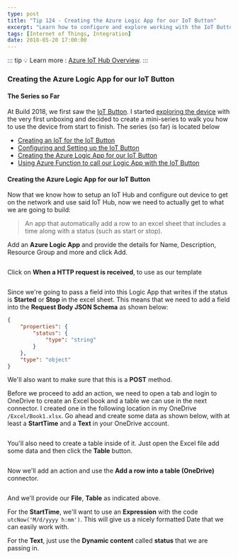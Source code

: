 ```yaml
---
type: post
title: "Tip 124 - Creating the Azure Logic App for our IoT Button"
excerpt: "Learn how to configure and explore working with the IoT Button"
tags: [Internet of Things, Integration]
date: 2018-05-20 17:00:00
---
```


::: tip
:bulb: Learn more : [Azure IoT Hub Overview](https://docs.microsoft.com/azure/iot-hub/about-iot-hub?WT.mc_id=docs-azuredevtips-azureappsdev).
:::

### Creating the Azure Logic App for our IoT Button

#### The Series so Far

At Build 2018, we first saw the [IoT Button](http://aka.ms/button?WT.mc_id=akams-azuredevtips-azureappsdev). I started [exploring the device](https://www.youtube.com/watch?v=OdGHWwRBf_c?WT.mc_id=youtube-azuredevtips-azureappsdev) with the very first unboxing and decided to create a mini-series to walk you how to use the device from start to finish. The series (so far) is located below

* [Creating an IoT for the IoT Button](https://microsoft.github.io/AzureTipsAndTricks/blog/tip122.html)
* [Configuring and Setting up the IoT Button](https://microsoft.github.io/AzureTipsAndTricks/blog/tip123.html)
* [Creating the Azure Logic App for our IoT Button](https://microsoft.github.io/AzureTipsAndTricks/blog/tip124.html)
* [Using Azure Function to call our Logic App with the IoT Button](https://microsoft.github.io/AzureTipsAndTricks/blog/tip125.html)

#### Creating the Azure Logic App for our IoT Button

Now that we know how to setup an IoT Hub and configure out device to get on the network and use said IoT Hub, now we need to actually get to what we are going to build:

> An app that automatically add a row to an excel sheet that includes a time along with a status (such as start or stop).

Add an **Azure Logic App** and provide the details for Name, Description, Resource Group and more and click Add.

<img :src="$withBase('/files/iotbutton16.png')">

Click on **When a HTTP request is received**, to use as our template

<img :src="$withBase('/files/iotbutton17.png')">

Since we're going to pass a field into this Logic App that writes if the status is **Started** or **Stop** in the excel sheet. This means that we need to add a field into the **Request Body JSON Schema** as shown below:

```json
{
    "properties": {
        "status": {
            "type": "string"
        }
    },
    "type": "object"
}
```

We'll also want to make sure that this is a **POST** method.

Before we proceed to add an action, we need to open a tab and login to OneDrive to create an Excel book and a table we can use in the next connector. I created one in the following location in my OneDrive `/Excel/Book1.xlsx`. Go ahead and create some data as shown below, with at least a **StartTime** and a **Text** in your OneDrive account.

<img :src="$withBase('/files/iotbutton21.png')">

You'll also need to create a table inside of it. Just open the Excel file add some data and then click the **Table** button.

<img :src="$withBase('/files/iotbutton20.png')">


Now we'll add an action and use the **Add a row into a table (OneDrive)** connector.

<img :src="$withBase('/files/iotbutton18.png')">

And we'll provide our **File**, **Table** as indicated above.

For the **StartTime**, we'll want to use an **Expression** with the code `utcNow('M/d/yyyy h:mm')`. This will give us a nicely formatted Date that we can easily work with.

For the **Text**, just use the **Dynamic content** called **status** that we are passing in.

<img :src="$withBase('/files/iotbutton19.png')">

